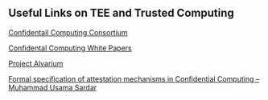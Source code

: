## Useful Links on TEE and Trusted Computing


[Confidentail Computing Consortium](https://confidentialcomputing.io/)

[Confidental Computing White Papers](https://confidentialcomputing.io/resources/white-papers-reports/)

[Project Alvarium](https://wiki.lfedge.org/display/AL/Alvarium)

[Formal specification of attestation mechanisms in Confidential Computing – Muhammad Usama Sardar](https://youtu.be/B8_RcCBLsHA?feature=shared)

